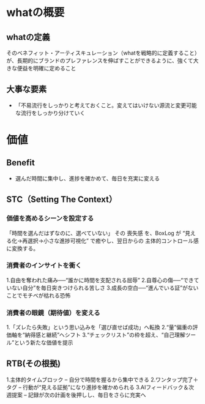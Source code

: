 # whatの概要
## whatの定義
そのベネフィット・アーティスキュレーション（whatを戦略的に定義すること）が、長期的にブランドのプレファレンスを伸ばすことができるように、強くて大きな便益を明確に定めること

## 大事な要素
- 「不易流行をしっかりと考えておくこと。変えてはいけない源流と変更可能な流行をしっかり分けていく

# 価値
## Benefit
- 選んだ時間に集中し、進捗を確かめて、毎日を充実に変える

## STC（Setting The Context）
### 価値を高めるシーンを設定する
「時間を選んだはずなのに、選べていない」
その 喪失感 を、BoxLog が “見える化→再選択→小さな進捗可視化” で癒やし、翌日からの 主体的コントロール感 に変換する。

### 消費者のインサイトを衝く
1.自由を奪われた痛み──“誰かに時間を支配される屈辱”
2.自尊心の傷──“できていない自分”を毎日突きつけられる苦しさ
3.成長の空白──“進んでいる証”がないことでモチベが枯れる恐怖

### 消費者の眼鏡（期待値）を変える
1.「ズレたら失敗」という思い込みを「選び直せば成功」へ転換
2.“量”偏重の評価軸を“納得感と継続”へシフト
3.“チェックリスト”の枠を超え、“自己理解ツール”という新たな価値を提示

## RTB(その根拠)
1.主体的タイムブロック – 自分で時間を握るから集中できる
2.ワンタップ完了＋タグ – 行動が“見える証拠”になり進捗を確かめられる
3.AIフィードバック＆次週提案 – 記録が次の計画を後押しし、毎日をさらに充実へ